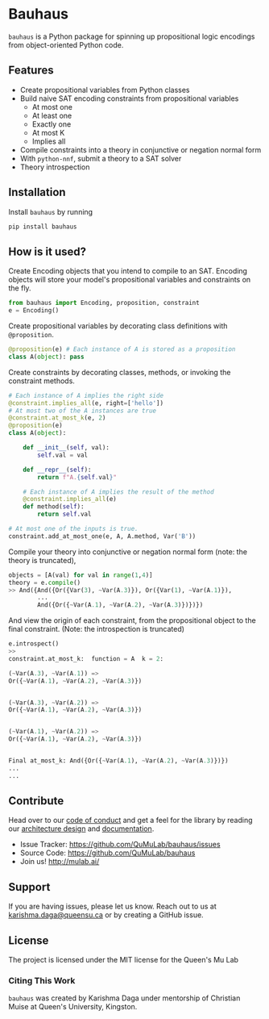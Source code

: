 # Bauhaus
`bauhaus` is a Python package for spinning up propositional logic encodings from object-oriented Python code.

## Features
- Create propositional variables from Python classes
- Build naive SAT encoding constraints from propositional variables
   - At most one
   - At least one
   - Exactly one
   - At most K
   - Implies all
- Compile constraints into a theory in conjunctive or negation normal form
- With `python-nnf`, submit a theory to a SAT solver
- Theory introspection

## Installation

Install `bauhaus` by running

```bash
pip install bauhaus
```

## How is it used?

Create Encoding objects that you intend to compile to an SAT. Encoding objects will store your model's propositional variables and constraints on the fly.

```python
from bauhaus import Encoding, proposition, constraint
e = Encoding()
```

Create propositional variables by decorating class definitions with `@proposition`.

```python
@proposition(e) # Each instance of A is stored as a proposition
class A(object): pass
```

Create constraints by decorating classes, methods, or invoking the constraint methods.

```python
# Each instance of A implies the right side
@constraint.implies_all(e, right=['hello'])
# At most two of the A instances are true
@constraint.at_most_k(e, 2)
@proposition(e)
class A(object):

    def __init__(self, val):
        self.val = val

    def __repr__(self):
        return f"A.{self.val}"

    # Each instance of A implies the result of the method
    @constraint.implies_all(e)
    def method(self):
        return self.val

# At most one of the inputs is true.
constraint.add_at_most_one(e, A, A.method, Var('B'))
```

Compile your theory into conjunctive or negation normal form (note: the theory is truncated),

```python
objects = [A(val) for val in range(1,4)]
theory = e.compile()
>> And({And({Or({Var(3), ~Var(A.3)}), Or({Var(1), ~Var(A.1)}),
        ...
        And({Or({~Var(A.1), ~Var(A.2), ~Var(A.3)})})})
```

And view the origin of each constraint, from the propositional object to the final constraint.
(Note: the introspection is truncated)

```python
e.introspect()
>>
constraint.at_most_k:  function = A  k = 2:

(~Var(A.3), ~Var(A.1)) =>
Or({~Var(A.1), ~Var(A.2), ~Var(A.3)})


(~Var(A.3), ~Var(A.2)) =>
Or({~Var(A.1), ~Var(A.2), ~Var(A.3)})


(~Var(A.1), ~Var(A.2)) =>
Or({~Var(A.1), ~Var(A.2), ~Var(A.3)})


Final at_most_k: And({Or({~Var(A.1), ~Var(A.2), ~Var(A.3)})})
...
...
```

## Contribute
Head over to our [code of conduct](CODE_OF_CONDUCT.md) and get a feel for the
library by reading our [architecture design](https://bauhaus.readthedocs.io/en/latest/architecture.html)
and [documentation](https://bauhaus.readthedocs.io/en/latest/index.html).
- Issue Tracker: https://github.com/QuMuLab/bauhaus/issues
- Source Code: https://github.com/QuMuLab/bauhaus
- Join us! http://mulab.ai/

## Support
If you are having issues, please let us know.
Reach out to us at karishma.daga@queensu.ca or by creating a GitHub issue.

## License
The project is licensed under the MIT license for the Queen's Mu Lab

### Citing This Work
`bauhaus` was created by Karishma Daga under mentorship of Christian Muise at Queen's University, Kingston.
